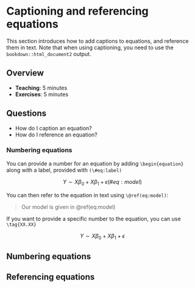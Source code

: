 # Captioning and referencing equations

This section introduces how to add captions to equations, and reference them in text. Note that when using captioning, you need to use the `bookdown::html_document2` output.

## Overview

* **Teaching**: 5 minutes
* **Exercises**: 5 minutes

## Questions

- How do I caption an equation?
- How do I reference an equation?

### Numbering equations

You can provide a number for an equation by adding `\begin{equation}` along with a label, provided with `(\#eq:label)`

$$
\begin{equation}
  Y \sim X\beta_0 + X\beta_1 + \epsilon
  (\#eq:model)
\end{equation}
$$

You can then refer to the equation in text using `\@ref(eq:model)`:

> Our model is given in \@ref(eq:model)



If you want to provide a specific number to the equation, you can use `\tag{XX.XX}`

$$
Y \sim X\beta_0 + X\beta_1 + \epsilon \tag{1}
$$



## Numbering equations



## Referencing equations

